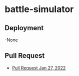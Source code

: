 # battle-simulator

## Deployment
-None

## Pull Request
- [Pull Request Jan 27, 2022](https://github.com/spamuelranek/battle-simulator/pull/1)
